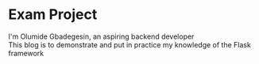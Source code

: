 # Exam Project
I'm Olumide Gbadegesin, an aspiring backend developer <br>
        This blog is to demonstrate and put in practice my knowledge of the Flask framework 